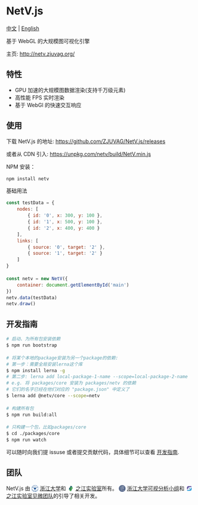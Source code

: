 # NetV.js

[中文](./README-CHINESE.md) | [English](./README.md)

基于 WebGL 的大规模图可视化引擎

主页: http://netv.zjuvag.org/

## 特性

-   GPU 加速的大规模图数据渲染(支持千万级元素)
-   高性能 FPS 实时渲染
-   基于 WebGl 的快速交互响应

## 使用

下载 NetV.js 的地址: https://github.com/ZJUVAG/NetV.js/releases

或者从 CDN 引入: https://unpkg.com/netv/build/NetV.min.js

NPM 安装：

```bash
npm install netv
```

基础用法

```js
const testData = {
    nodes: [
        { id: '0', x: 300, y: 100 },
        { id: '1', x: 500, y: 100 },
        { id: '2', x: 400, y: 400 }
    ],
    links: [
        { source: '0', target: '2' },
        { source: '1', target: '2' }
    ]
}

const netv = new NetV({
    container: document.getElementById('main')
})
netv.data(testData)
netv.draw()
```

## 开发指南

```bash
# 启动、为所有包安装依赖
$ npm run bootstrap

# 将某个本地的package安装为另一个package的依赖:
# 第一步：需要全局安装lerna这个库
$ npm install lerna -g
# 第二步: lerna add local-package-1-name --scope=local-package-2-name
# e.g. 将 packages/core 安装为 packages/netv 的依赖
# 它们的名字已经在他们对应的 "package.json" 中定义了
$ lerna add @netv/core --scope=netv

# 构建所有包
$ npm run build:all

# 只构建一个包，比如packages/core
$ cd ./packages/core
$ npm run watch
```

可以随时向我们提 issuse 或者提交贡献代码，具体细节可以查看 [开发指南](./docs/development-guide-chinese.md).

## 团队

NetV.js 由 <img src='https://github.com/ZJUVAI/NetV.js/raw/dev/docs/zju.svg' height=18 style="display: inline; vertical-align: sub;"> [浙江大学](http://www.zju.edu.cn/)和 <img src='https://github.com/ZJUVAI/NetV.js/raw/dev/docs/zjlab.svg' height=18 style="display: inline; vertical-align: sub;"> [之江实验室](https://www.zhejianglab.com/)所有。 <img src='https://github.com/ZJUVAI/NetV.js/raw/dev/docs/zjuvag.png'  height=18 style="display: inline; vertical-align: sub;"> [浙江大学可视分析小组](https://zjuvag.org/)和 <img src='https://github.com/ZJUVAI/NetV.js/raw/dev/docs/jianwei.svg' height=18 style="display: inline; vertical-align: sub;"> [之江实验室见微团队](https://jianwei.projects.zjvis.org/#/)的引导了相关开发。
